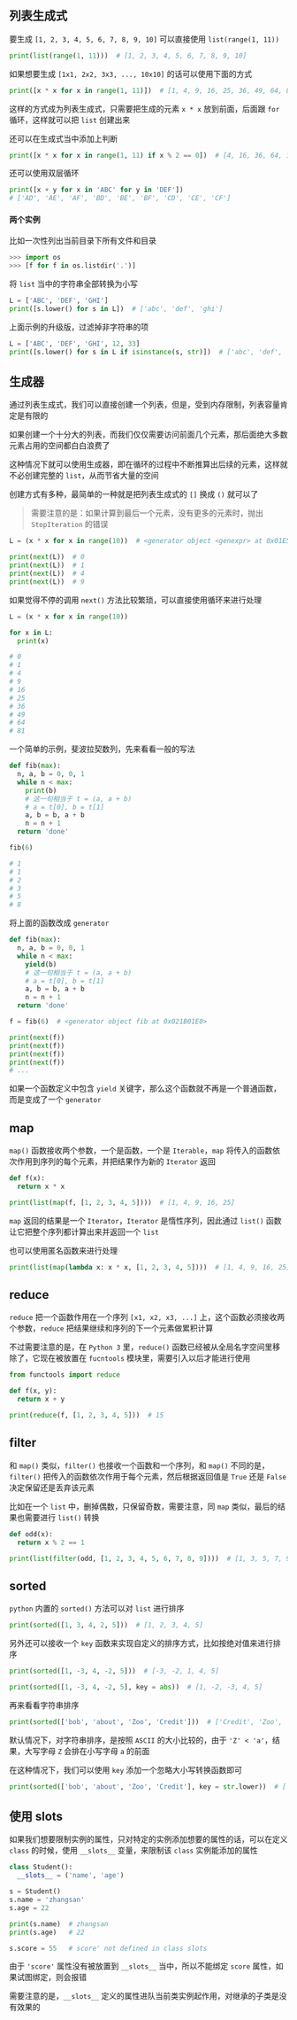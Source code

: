 ## 列表生成式

要生成 `[1, 2, 3, 4, 5, 6, 7, 8, 9, 10]` 可以直接使用 `list(range(1, 11))`

```python
print(list(range(1, 11)))  # [1, 2, 3, 4, 5, 6, 7, 8, 9, 10]
```

如果想要生成 `[1x1, 2x2, 3x3, ..., 10x10]` 的话可以使用下面的方式

```python
print([x * x for x in range(1, 11)])  # [1, 4, 9, 16, 25, 36, 49, 64, 81, 100]
```

这样的方式成为列表生成式，只需要把生成的元素 `x * x` 放到前面，后面跟 `for` 循环，这样就可以把 `list` 创建出来

还可以在生成式当中添加上判断

```python
print([x * x for x in range(1, 11) if x % 2 == 0])  # [4, 16, 36, 64, 100]
```

还可以使用双层循环

```python
print([x + y for x in 'ABC' for y in 'DEF'])
# ['AD', 'AE', 'AF', 'BD', 'BE', 'BF', 'CD', 'CE', 'CF']
```


#### 两个实例

比如一次性列出当前目录下所有文件和目录

```python
>>> import os
>>> [f for f in os.listdir('.')]
```

将 `list` 当中的字符串全部转换为小写

```python
L = ['ABC', 'DEF', 'GHI']
print([s.lower() for s in L])  # ['abc', 'def', 'ghi']
```

上面示例的升级版，过滤掉非字符串的项

```python
L = ['ABC', 'DEF', 'GHI', 12, 33]
print([s.lower() for s in L if isinstance(s, str)])  # ['abc', 'def', 'ghi']
```



## 生成器

通过列表生成式，我们可以直接创建一个列表，但是，受到内存限制，列表容量肯定是有限的

如果创建一个十分大的列表，而我们仅仅需要访问前面几个元素，那后面绝大多数元素占用的空间都白白浪费了

这种情况下就可以使用生成器，即在循环的过程中不断推算出后续的元素，这样就不必创建完整的 `list`，从而节省大量的空间

创建方式有多种，最简单的一种就是把列表生成式的 `[]` 换成 `()` 就可以了

> 需要注意的是：如果计算到最后一个元素，没有更多的元素时，抛出 `StopIteration` 的错误

```python
L = (x * x for x in range(10))  # <generator object <genexpr> at 0x01E501E0>

print(next(L))  # 0
print(next(L))  # 1
print(next(L))  # 4
print(next(L))  # 9
```

如果觉得不停的调用 `next()` 方法比较繁琐，可以直接使用循环来进行处理

```python
L = (x * x for x in range(10))

for x in L:
  print(x)

# 0
# 1
# 4
# 9
# 16
# 25
# 36
# 49
# 64
# 81
```

一个简单的示例，斐波拉契数列，先来看看一般的写法

```python
def fib(max):
  n, a, b = 0, 0, 1
  while n < max:
    print(b)
    # 这一句相当于 t = (a, a + b)
    # a = t[0], b = t[1]
    a, b = b, a + b
    n = n + 1
  return 'done'

fib(6)

# 1
# 1
# 2
# 3
# 5
# 8
```

将上面的函数改成 `generator`

```python
def fib(max):
  n, a, b = 0, 0, 1
  while n < max:
    yield(b)
    # 这一句相当于 t = (a, a + b)
    # a = t[0], b = t[1]
    a, b = b, a + b
    n = n + 1
  return 'done'

f = fib(6)  # <generator object fib at 0x021B01E0>

print(next(f))
print(next(f))
print(next(f))
print(next(f))
# ...
```

如果一个函数定义中包含 `yield` 关键字，那么这个函数就不再是一个普通函数，而是变成了一个 `generator`





## map

`map()` 函数接收两个参数，一个是函数，一个是 `Iterable`，`map` 将传入的函数依次作用到序列的每个元素，并把结果作为新的 `Iterator` 返回

```python
def f(x):
  return x * x

print(list(map(f, [1, 2, 3, 4, 5])))  # [1, 4, 9, 16, 25]
```

`map` 返回的结果是一个 `Iterator`，`Iterator` 是惰性序列，因此通过 `list()` 函数让它把整个序列都计算出来并返回一个 `list`

也可以使用匿名函数来进行处理

```python
print(list(map(lambda x: x * x, [1, 2, 3, 4, 5])))  # [1, 4, 9, 16, 25]
```


## reduce

`reduce` 把一个函数作用在一个序列 `[x1, x2, x3, ...]` 上，这个函数必须接收两个参数，`reduce` 把结果继续和序列的下一个元素做累积计算

不过需要注意的是，在 `Python 3` 里，`reduce()` 函数已经被从全局名字空间里移除了，它现在被放置在 `fucntools` 模块里，需要引入以后才能进行使用

```python
from functools import reduce

def f(x, y):
  return x + y

print(reduce(f, [1, 2, 3, 4, 5]))  # 15
```


## filter

和 `map()` 类似，`filter()` 也接收一个函数和一个序列，和 `map()` 不同的是，`filter()` 把传入的函数依次作用于每个元素，然后根据返回值是 `True` 还是 `False` 决定保留还是丢弃该元素

比如在一个 `list` 中，删掉偶数，只保留奇数，需要注意，同 `map` 类似，最后的结果也需要进行 `list()` 转换

```python
def odd(x):
  return x % 2 == 1

print(list(filter(odd, [1, 2, 3, 4, 5, 6, 7, 8, 9])))  # [1, 3, 5, 7, 9]
```


## sorted

`python` 内置的 `sorted()` 方法可以对 `list` 进行排序

```python
print(sorted([1, 3, 4, 2, 5]))  # [1, 2, 3, 4, 5]
```

另外还可以接收一个 `key` 函数来实现自定义的排序方式，比如按绝对值来进行排序

```python
print(sorted([1, -3, 4, -2, 5]))  # [-3, -2, 1, 4, 5]

print(sorted([1, -3, 4, -2, 5], key = abs))  # [1, -2, -3, 4, 5]
```

再来看看字符串排序

```python
print(sorted(['bob', 'about', 'Zoo', 'Credit']))  # ['Credit', 'Zoo', 'about', 'bob']
```

默认情况下，对字符串排序，是按照 `ASCII` 的大小比较的，由于 `'Z' < 'a'`，结果，大写字母 `Z` 会排在小写字母 `a` 的前面

在这种情况下，我们可以使用 `key` 添加一个忽略大小写转换函数即可

```python
print(sorted(['bob', 'about', 'Zoo', 'Credit'], key = str.lower))  # ['about', 'bob', 'Credit', 'Zoo']
```


## 使用 __slots__

如果我们想要限制实例的属性，只对特定的实例添加想要的属性的话，可以在定义 `class` 的时候，使用 `__slots__` 变量，来限制该 `class` 实例能添加的属性

```python
class Student():
  __slots__ = ('name', 'age')

s = Student()
s.name = 'zhangsan'
s.age = 22

print(s.name)  # zhangsan
print(s.age)   # 22

s.score = 55   # score' not defined in class slots
```

由于 `'score'` 属性没有被放置到 `__slots__` 当中，所以不能绑定 `score` 属性，如果试图绑定，则会报错

需要注意的是，`__slots__` 定义的属性进队当前类实例起作用，对继承的子类是没有效果的